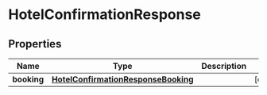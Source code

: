 # HotelConfirmationResponse

## Properties
Name | Type | Description | Notes
------------ | ------------- | ------------- | -------------
**booking** | [**HotelConfirmationResponseBooking**](HotelConfirmationResponseBooking.md) |  |  [optional]
